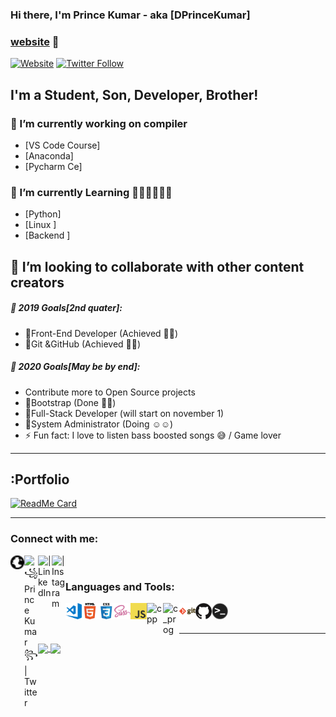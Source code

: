 ### Hi there, I'm Prince Kumar - aka [DPrinceKumar]
### [website] 👋

[![Website](https://img.shields.io/website?label=DPrinceKumar.com&style=for-the-badge&url=https://dprincekumar.github.io/MY-Portfolio/)](https://dprincekumar.github.io/MY-Portfolio/)
[![Twitter Follow](https://img.shields.io/twitter/follow/abtdprincekumar?color=1DA1F2&logo=twitter&style=for-the-badge)](https://twitter.com/abtdprincekumar)

## I'm a Student, Son, Developer, Brother!

### 🔭 I’m currently working on compiler
- [VS Code Course] 
- [Anaconda] 
- [Pycharm Ce]
### 🌱 I’m currently Learning 👨🏻‍💻👨🏻‍💻
- [Python] 
- [Linux ] 
- [Backend ]

## 👯 I’m looking to collaborate with other content creators


##### 🥅 2019 Goals[2nd quater]: 
- 🎯Front-End Developer (Achieved 🥳🥳)
- 🎯Git &GitHub (Achieved 🥳🥳)

##### 🥅 2020 Goals[May be by end]: 

- Contribute more to Open Source projects 
- 🎯Bootstrap (Done 🥳🥳)
- 🎯Full-Stack Developer (will start on november 1) 
- 🎯System Administrator (Doing ☺️☺️)
- ⚡ Fun fact: I love to listen bass boosted songs 😅 / Game lover 
---
## :Portfolio

  [![ReadMe Card](https://github-readme-stats.vercel.app/api/pin/?username=DPrinceKumar&repo=MY-Portfolio&theme=radical)](https://github.com/DPrinceKumar/MY-Portfolio.git)

---

### Connect with me:

[<img align="left" alt="DPrinceKumar.com" width="22px" src="https://raw.githubusercontent.com/iconic/open-iconic/master/svg/globe.svg" />][website]
<!-- [<img align="left" alt=" | YouTube" width="22px" src="https://cdn.jsdelivr.net/npm/simple-icons@v3/icons/youtube.svg" />][youtube] -->
[<img align="left" alt="꧁Prince Kumar꧂ | Twitter" width="22px" src="https://cdn.jsdelivr.net/npm/simple-icons@v3/icons/twitter.svg" />][twitter]
[<img align="left" alt=" | LinkedIn" width="22px" src="https://cdn.jsdelivr.net/npm/simple-icons@v3/icons/linkedin.svg" />][linkedin]
[<img align="left" alt=" | Instagram" width="22px" src="https://cdn.jsdelivr.net/npm/simple-icons@v3/icons/instagram.svg" />][instagram]

<br />

### Languages and Tools:

<img align="left" alt="Visual Studio Code" width="26px" src="https://raw.githubusercontent.com/github/explore/80688e429a7d4ef2fca1e82350fe8e3517d3494d/topics/visual-studio-code/visual-studio-code.png" />

<img align="left" alt="HTML5" width="26px" src="https://raw.githubusercontent.com/github/explore/80688e429a7d4ef2fca1e82350fe8e3517d3494d/topics/html/html.png" />

<img align="left" alt="CSS3" width="26px" src="https://raw.githubusercontent.com/github/explore/80688e429a7d4ef2fca1e82350fe8e3517d3494d/topics/css/css.png" />

<img align="left" alt="Sass" width="26px" src="https://raw.githubusercontent.com/github/explore/80688e429a7d4ef2fca1e82350fe8e3517d3494d/topics/sass/sass.png" />

<img align="left" alt="JavaScript" width="26px" src="https://raw.githubusercontent.com/github/explore/80688e429a7d4ef2fca1e82350fe8e3517d3494d/topics/javascript/javascript.png" />

<img align="left" alt="cpp" width="26px" src="https://user-images.githubusercontent.com/11183158/43805223-f23c1250-9a6c-11e8-9677-a45e08df2d7c.png"/>

<img align="left" alt="c_prog" width="26px" src="https://img.icons8.com/color/96/000000/c-programming.png"/>

<img align="left" alt="Git" width="26px" src="https://raw.githubusercontent.com/github/explore/80688e429a7d4ef2fca1e82350fe8e3517d3494d/topics/git/git.png" />

<img align="left" alt="GitHub" width="26px" src="https://raw.githubusercontent.com/github/explore/78df643247d429f6cc873026c0622819ad797942/topics/github/github.png" />

<img align="left" alt="Terminal" width="26px" src="https://raw.githubusercontent.com/github/explore/80688e429a7d4ef2fca1e82350fe8e3517d3494d/topics/terminal/terminal.png" />

<br />
<br />

---

<a href="https://github.com/DPrinceKumar/">
  <img align="center" src="https://github-readme-stats.vercel.app/api/top-langs/?username=DPrinceKumar&layout=compact&theme=radical" />
</a>
<a href="https://github.com/DPrinceKumar/">
   <img align="center" src="https://github-readme-stats.vercel.app/api?username=DPrinceKumar&show_icons=true&theme=radical" />

</a>

<br/>

[website]: https://dprincekumar.github.io/MY-Portfolio/
[twitter]: https://twitter.com/abtdprincekumar
<!-- [youtube]: https://youtube.com/ -->
[instagram]: https://www.instagram.com/abtdprincekumar/
[linkedin]: https://www.linkedin.com/in/abtdprincekumar/
